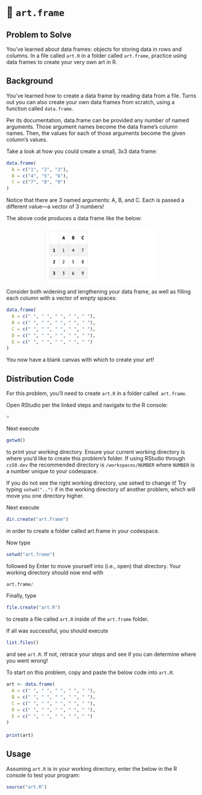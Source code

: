 # 🎨 `art.frame`

## Problem to Solve

You’ve learned about data frames: objects for storing data in rows and columns. In a file called `art.R` in a folder called `art.frame`, practice using data frames to create your very own art in R.

## Background

You’ve learned how to create a data frame by reading data from a file. Turns out you can also create your own data frames from scratch, using a function called `data.frame`.

Per its documentation, data.frame can be provided any number of named arguments. Those argument names become the data frame’s column names. Then, the values for each of those arguments become the given column’s values.

Take a look at how you could create a small, 3x3 data frame:

```R
data.frame(
  A = c("1", "2", "3"),
  B = c("4", "5", "6"),
  C = c("7", "8", "9")
)
```

Notice that there are 3 named arguments: A, B, and C. Each is passed a different value—a vector of 3 numbers!

The above code produces a data frame like the below:

<p align="center">
	<img src="dataframe-example.png" alt="dataframe-example" width="300"/>
</p>

Consider both widening and lengthening your data frame, as well as filling each column with a vector of empty spaces:

```R
data.frame(
  A = c(" ", " ", " ", " ", " "),
  B = c(" ", " ", " ", " ", " "),
  C = c(" ", " ", " ", " ", " "),
  D = c(" ", " ", " ", " ", " "),
  E = c(" ", " ", " ", " ", " ")
)
```
You now have a blank canvas with which to create your art!

## Distribution Code

For this problem, you’ll need to create `art.R` in a folder called` art.frame`.

Open RStudio per the linked steps and navigate to the R console:

```R
>
```

Next execute

```R
getwd()
```

to print your working directory. Ensure your current working directory is where you’d like to create this problem’s folder. If using RStudio through `cs50.dev` the recommended directory is `/workspaces/NUMBER` where `NUMBER` is a number unique to your codespace.

If you do not see the right working directory, use setwd to change it! Try typing `setwd("..")` if in the working directory of another problem, which will move you one directory higher.

Next execute

```R
dir.create("art.frame")
```

in order to create a folder called art.frame in your codespace.

Now type

```R
setwd("art.frame")
```

followed by Enter to move yourself into (i.e., open) that directory. Your working directory should now end with

```R
art.frame/
```

Finally, type

```R
file.create("art.R")
```

to create a file called `art.R` inside of the `art.frame` folder.

If all was successful, you should execute

```R
list.files()
```

and see `art.R`. If not, retrace your steps and see if you can determine where you went wrong!

To start on this problem, copy and paste the below code into `art.R`:

```R
art <- data.frame(
  A = c(" ", " ", " ", " ", " "),
  B = c(" ", " ", " ", " ", " "),
  C = c(" ", " ", " ", " ", " "),
  D = c(" ", " ", " ", " ", " "),
  E = c(" ", " ", " ", " ", " ")
)

print(art)
```

## Usage

Assuming `art.R` is in your working directory, enter the below in the R console to test your program:

```R
source("art.R")
```
